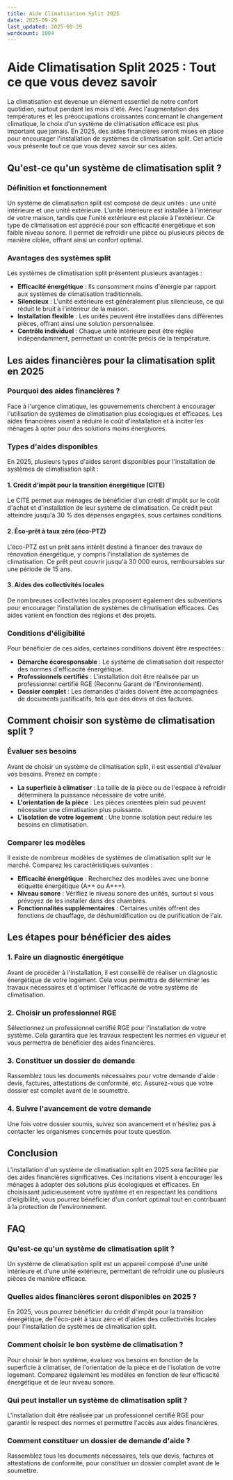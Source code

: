 ```yaml
---
title: Aide Climatisation Split 2025
date: 2025-09-29
last_updated: 2025-09-29
wordcount: 1004
---
```


# Aide Climatisation Split 2025 : Tout ce que vous devez savoir

La climatisation est devenue un élément essentiel de notre confort quotidien, surtout pendant les mois d'été. Avec l'augmentation des températures et les préoccupations croissantes concernant le changement climatique, le choix d'un système de climatisation efficace est plus important que jamais. En 2025, des aides financières seront mises en place pour encourager l'installation de systèmes de climatisation split. Cet article vous présente tout ce que vous devez savoir sur ces aides.

## Qu'est-ce qu'un système de climatisation split ?

### Définition et fonctionnement

Un système de climatisation split est composé de deux unités : une unité intérieure et une unité extérieure. L'unité intérieure est installée à l'intérieur de votre maison, tandis que l'unité extérieure est placée à l'extérieur. Ce type de climatisation est apprécié pour son efficacité énergétique et son faible niveau sonore. Il permet de refroidir une pièce ou plusieurs pièces de manière ciblée, offrant ainsi un confort optimal.

### Avantages des systèmes split

Les systèmes de climatisation split présentent plusieurs avantages :

- **Efficacité énergétique** : Ils consomment moins d'énergie par rapport aux systèmes de climatisation traditionnels.
- **Silencieux** : L'unité extérieure est généralement plus silencieuse, ce qui réduit le bruit à l'intérieur de la maison.
- **Installation flexible** : Les unités peuvent être installées dans différentes pièces, offrant ainsi une solution personnalisée.
- **Contrôle individuel** : Chaque unité intérieure peut être réglée indépendamment, permettant un contrôle précis de la température.

## Les aides financières pour la climatisation split en 2025

### Pourquoi des aides financières ?

Face à l'urgence climatique, les gouvernements cherchent à encourager l'utilisation de systèmes de climatisation plus écologiques et efficaces. Les aides financières visent à réduire le coût d'installation et à inciter les ménages à opter pour des solutions moins énergivores.

### Types d'aides disponibles

En 2025, plusieurs types d'aides seront disponibles pour l'installation de systèmes de climatisation split :

#### 1. Crédit d'impôt pour la transition énergétique (CITE)

Le CITE permet aux ménages de bénéficier d'un crédit d'impôt sur le coût d'achat et d'installation de leur système de climatisation. Ce crédit peut atteindre jusqu'à 30 % des dépenses engagées, sous certaines conditions.

#### 2. Éco-prêt à taux zéro (éco-PTZ)

L'éco-PTZ est un prêt sans intérêt destiné à financer des travaux de rénovation énergétique, y compris l'installation de systèmes de climatisation. Ce prêt peut couvrir jusqu'à 30 000 euros, remboursables sur une période de 15 ans.

#### 3. Aides des collectivités locales

De nombreuses collectivités locales proposent également des subventions pour encourager l'installation de systèmes de climatisation efficaces. Ces aides varient en fonction des régions et des projets.

### Conditions d'éligibilité

Pour bénéficier de ces aides, certaines conditions doivent être respectées :

- **Démarche écoresponsable** : Le système de climatisation doit respecter des normes d'efficacité énergétique.
- **Professionnels certifiés** : L'installation doit être réalisée par un professionnel certifié RGE (Reconnu Garant de l'Environnement).
- **Dossier complet** : Les demandes d'aides doivent être accompagnées de documents justificatifs, tels que des devis et des factures.

## Comment choisir son système de climatisation split ?

### Évaluer ses besoins

Avant de choisir un système de climatisation split, il est essentiel d'évaluer vos besoins. Prenez en compte :

- **La superficie à climatiser** : La taille de la pièce ou de l'espace à refroidir déterminera la puissance nécessaire de votre unité.
- **L'orientation de la pièce** : Les pièces orientées plein sud peuvent nécessiter une climatisation plus puissante.
- **L'isolation de votre logement** : Une bonne isolation peut réduire les besoins en climatisation.

### Comparer les modèles

Il existe de nombreux modèles de systèmes de climatisation split sur le marché. Comparez les caractéristiques suivantes :

- **Efficacité énergétique** : Recherchez des modèles avec une bonne étiquette énergétique (A++ ou A+++).
- **Niveau sonore** : Vérifiez le niveau sonore des unités, surtout si vous prévoyez de les installer dans des chambres.
- **Fonctionnalités supplémentaires** : Certaines unités offrent des fonctions de chauffage, de déshumidification ou de purification de l'air.

## Les étapes pour bénéficier des aides

### 1. Faire un diagnostic énergétique

Avant de procéder à l'installation, il est conseillé de réaliser un diagnostic énergétique de votre logement. Cela vous permettra de déterminer les travaux nécessaires et d'optimiser l'efficacité de votre système de climatisation.

### 2. Choisir un professionnel RGE

Sélectionnez un professionnel certifié RGE pour l'installation de votre système. Cela garantira que les travaux respectent les normes en vigueur et vous permettra de bénéficier des aides financières.

### 3. Constituer un dossier de demande

Rassemblez tous les documents nécessaires pour votre demande d'aide : devis, factures, attestations de conformité, etc. Assurez-vous que votre dossier est complet avant de le soumettre.

### 4. Suivre l'avancement de votre demande

Une fois votre dossier soumis, suivez son avancement et n'hésitez pas à contacter les organismes concernés pour toute question.

## Conclusion

L'installation d'un système de climatisation split en 2025 sera facilitée par des aides financières significatives. Ces incitations visent à encourager les ménages à adopter des solutions plus écologiques et efficaces. En choisissant judicieusement votre système et en respectant les conditions d'éligibilité, vous pourrez bénéficier d'un confort optimal tout en contribuant à la protection de l'environnement.

## FAQ

### Qu'est-ce qu'un système de climatisation split ?

Un système de climatisation split est un appareil composé d'une unité intérieure et d'une unité extérieure, permettant de refroidir une ou plusieurs pièces de manière efficace.

### Quelles aides financières seront disponibles en 2025 ?

En 2025, vous pourrez bénéficier du crédit d'impôt pour la transition énergétique, de l'éco-prêt à taux zéro et d'aides des collectivités locales pour l'installation de systèmes de climatisation split.

### Comment choisir le bon système de climatisation ?

Pour choisir le bon système, évaluez vos besoins en fonction de la superficie à climatiser, de l'orientation de la pièce et de l'isolation de votre logement. Comparez également les modèles en fonction de leur efficacité énergétique et de leur niveau sonore.

### Qui peut installer un système de climatisation split ?

L'installation doit être réalisée par un professionnel certifié RGE pour garantir le respect des normes et permettre l'accès aux aides financières.

### Comment constituer un dossier de demande d'aide ?

Rassemblez tous les documents nécessaires, tels que devis, factures et attestations de conformité, pour constituer un dossier complet avant de le soumettre.